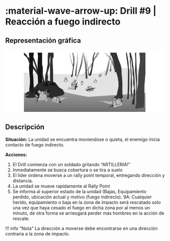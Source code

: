 # :material-wave-arrow-up: Drill #9 | Reacción a fuego indirecto

## Representación gráfica

![Neutralizar Bunker](../assets/images/drills/react-fi.JPG)

## Descripción

**Situación:** La unidad se encuentra moviendose o quieta, el enemigo inicia contacto de fuego
indirecto.

**Acciones:**

1. El Drill comienza con un soldado gritando “ARTILLERIA!”
2. Inmediatamente se busca cobertura o se tira a suelo
3. El líder ordena moverse a un rally point temporal, entregando dirección y distancia.
4. La unidad se mueve rapidamente al Rally Point
5. Se informa al superior estado de la unidad (Bajas, Equipamiento perdido, ubicación
actual y motivo (fuego indirecto).
9A: Cualquier herido, equipamiento o baja en la zona de impacto será rescatado solo una vez
que haya cesado el fuego en dicha zona por al menos un minuto, de otra forma se arriesgará
perder más hombres en la acción de rescate.


!!! info "Nota"
    La dirección a moverse debe encontrarse en una dirección contraria a la zona de impacto.
